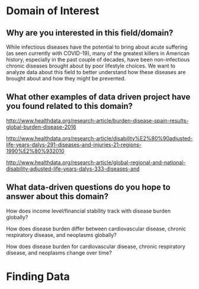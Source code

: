 # Domain of Interest

## Why are you interested in this field/domain?

While infectious diseases have the potential to bring about acute suffering (as seen currently with COVID-19), many of the greatest killers in American history, especially in the past couple of decades, have been non-infectious chronic diseases brought about by poor lifestyle choices. We want to analyze data about this field to better understand how these diseases are brought about and how they might be prevented. 

## What other examples of data driven project have you found related to this domain?

http://www.healthdata.org/research-article/burden-disease-spain-results-global-burden-disease-2016

http://www.healthdata.org/research-article/disability%E2%80%90adjusted-life-years-dalys-291-diseases-and-injuries-21-regions-1990%E2%80%932010

http://www.healthdata.org/research-article/global-regional-and-national-disability-adjusted-life-years-dalys-333-diseases-and

## What data-driven questions do you hope to answer about this domain?

How does income level/financial stability track with disease burden globally? 

How does disease burden differ between cardiovascular disease, chronic respiratory disease, and neoplasms globally? 

How does disease burden for cardiovascular disease, chronic respiratory disease, and neoplasms change over time?

# Finding Data 
